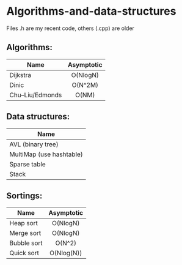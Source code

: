 # Algorithms-and-data-structures

Files .h are my recent code, others (.cpp) are older

## Algorithms:

| Name            | Asymptotic |
|-----------------|:----------:|
| Dijkstra        |  O(NlogN)  |
| Dinic           |  O(N^2M)   |
| Chu–Liu/Edmonds |   O(NM)    |

## Data structures:

| Name                      | 
|---------------------------|
| AVL (binary tree)         |
| MultiMap (use hashtable)  |
| Sparse table              |
| Stack                     |

## Sortings:

| Name        | Asymptotic |
|-------------|:----------:|
| Heap sort   |  O(NlogN)  |
| Merge sort  |  O(NlogN)  |
| Bubble sort |   O(N^2)   |
| Quick sort  | O(Nlog(N)) |